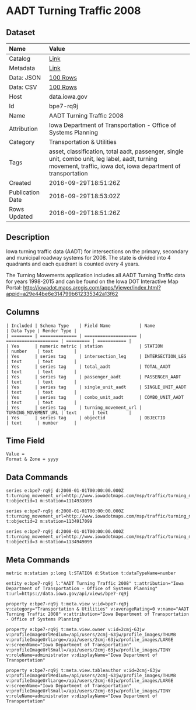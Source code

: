 # AADT Turning Traffic 2008

## Dataset

| Name | Value |
| :--- | :---- |
| Catalog | [Link](https://catalog.data.gov/dataset/aadt-turning-traffic-2008) |
| Metadata | [Link](https://data.iowa.gov/api/views/bpe7-rq9j) |
| Data: JSON | [100 Rows](https://data.iowa.gov/api/views/bpe7-rq9j/rows.json?max_rows=100) |
| Data: CSV | [100 Rows](https://data.iowa.gov/api/views/bpe7-rq9j/rows.csv?max_rows=100) |
| Host | data.iowa.gov |
| Id | bpe7-rq9j |
| Name | AADT Turning Traffic 2008 |
| Attribution | Iowa Department of Transportation - Office of Systems Planning |
| Category | Transportation & Utilities |
| Tags | asset, classification, total aadt, passenger, single unit, combo unit, leg label, aadt, turning movement, traffic, iowa dot, iowa department of transportation |
| Created | 2016-09-29T18:51:26Z |
| Publication Date | 2016-09-29T18:53:02Z |
| Rows Updated | 2016-09-29T18:51:26Z |

## Description

Iowa turning traffic data (AADT) for intersections on the primary, secondary and municipal roadway systems for 2008. The state is divided into 4 quadrants and each quadrant is counted every 4 years.

The Turning Movements application includes all AADT Turning Traffic data for years 1998-2015 and can be found on the Iowa DOT Interactive Map Portal: http://iowadot.maps.arcgis.com/apps/Viewer/index.html?appid=a29e44be6e314799b612335342a13f62

## Columns

```ls
| Included | Schema Type    | Field Name           | Name                 | Data Type | Render Type |
| ======== | ============== | ==================== | ==================== | ========= | =========== |
| Yes      | numeric metric | station              | STATION              | number    | text        |
| Yes      | series tag     | intersection_leg     | INTERSECTION_LEG     | text      | text        |
| Yes      | series tag     | total_aadt           | TOTAL_AADT           | text      | text        |
| Yes      | series tag     | passenger_aadt       | PASSENGER_AADT       | text      | text        |
| Yes      | series tag     | single_unit_aadt     | SINGLE_UNIT_AADT     | text      | text        |
| Yes      | series tag     | combo_unit_aadt      | COMBO_UNIT_AADT      | text      | text        |
| Yes      | series tag     | turning_movement_url | TURNING_MOVEMENT_URL | text      | text        |
| Yes      | series tag     | objectid             | OBJECTID             | text      | number      |
```

## Time Field

```ls
Value = 
Format & Zone = yyyy
```

## Data Commands

```ls
series e:bpe7-rq9j d:2008-01-01T00:00:00.000Z t:turning_movement_url=http://www.iowadotmaps.com/msp/traffic/turning_movements/2008/01114933099.pdf t:objectid=1 m:station=1114933099

series e:bpe7-rq9j d:2008-01-01T00:00:00.000Z t:turning_movement_url=http://www.iowadotmaps.com/msp/traffic/turning_movements/2008/01134917099.pdf t:objectid=2 m:station=1134917099

series e:bpe7-rq9j d:2008-01-01T00:00:00.000Z t:turning_movement_url=http://www.iowadotmaps.com/msp/traffic/turning_movements/2008/01134949099.pdf t:objectid=3 m:station=1134949099
```

## Meta Commands

```ls
metric m:station p:long l:STATION d:Station t:dataTypeName=number

entity e:bpe7-rq9j l:"AADT Turning Traffic 2008" t:attribution="Iowa Department of Transportation - Office of Systems Planning" t:url=https://data.iowa.gov/api/views/bpe7-rq9j

property e:bpe7-rq9j t:meta.view v:id=bpe7-rq9j v:category="Transportation & Utilities" v:averageRating=0 v:name="AADT Turning Traffic 2008" v:attribution="Iowa Department of Transportation - Office of Systems Planning"

property e:bpe7-rq9j t:meta.view.owner v:id=2cmj-63jw v:profileImageUrlMedium=/api/users/2cmj-63jw/profile_images/THUMB v:profileImageUrlLarge=/api/users/2cmj-63jw/profile_images/LARGE v:screenName="Iowa Department of Transportation" v:profileImageUrlSmall=/api/users/2cmj-63jw/profile_images/TINY v:roleName=administrator v:displayName="Iowa Department of Transportation"

property e:bpe7-rq9j t:meta.view.tableauthor v:id=2cmj-63jw v:profileImageUrlMedium=/api/users/2cmj-63jw/profile_images/THUMB v:profileImageUrlLarge=/api/users/2cmj-63jw/profile_images/LARGE v:screenName="Iowa Department of Transportation" v:profileImageUrlSmall=/api/users/2cmj-63jw/profile_images/TINY v:roleName=administrator v:displayName="Iowa Department of Transportation"
```